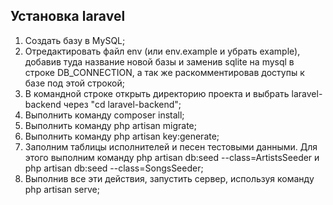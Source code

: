 <h2>Установка laravel</h2>
<ol>
 <li>Создать базу в MySQL;</li>
 <li>Отредактировать файл env (или env.example и убрать example), добавив туда название новой базы и заменив sqlite на mysql в строке DB_CONNECTION, а так же раскомментировав доступы к базе под этой строкой;</li>
 <li>В командной строке открыть директорию проекта и выбрать laravel-backend через "cd laravel-backend";</li>
 <li>Выполнить команду composer install;</li>
 <li>Выполнить команду php artisan migrate;</li>
 <li>Выполнить команду php artisan key:generate;</li>
 <li>Заполним таблицы исполнителей и песен тестовыми данными. Для этого выполним команду php artisan db:seed --class=ArtistsSeeder и php artisan db:seed --class=SongsSeeder;</li>
 <li>Выполнив все эти действия, запустить сервер, используя команду php artisan serve;</li>
</ol>
